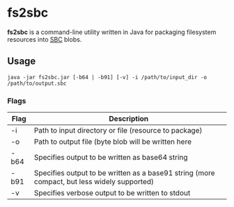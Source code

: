 # fs2sbc
**fs2sbc** is a command-line utility written in Java for packaging filesystem resources into
[SBC](https://github.com/caseif/SBC) blobs.

## Usage
`java -jar fs2sbc.jar [-b64 | -b91] [-v] -i /path/to/input_dir -o /path/to/output.sbc`

### Flags
| Flag | Description
|---|---
| -i | Path to input directory or file (resource to package)
| -o | Path to output file (byte blob will be written here
| -b64 | Specifies output to be written as base64 string
| -b91 | Specifies output to be written as a base91 string (more compact, but less widely supported)
| -v | Specifies verbose output to be written to stdout
